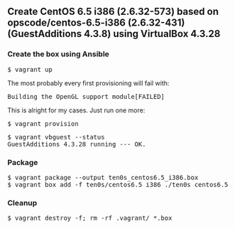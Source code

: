## Create CentOS 6.5 i386 (2.6.32-573) based on opscode/centos-6.5-i386 (2.6.32-431) (GuestAdditions 4.3.8) using VirtualBox 4.3.28

### Create the box using Ansible

<pre>
$ vagrant up
</pre>

The most probably every first provisioning will fail with:
<pre>
Building the OpenGL support module[FAILED]
</pre>

This is alright for my cases. Just run one more:
<pre>
$ vagrant provision
</pre>

<pre>
$ vagrant vbguest --status
GuestAdditions 4.3.28 running --- OK.
</pre>

### Package

<pre>
$ vagrant package --output ten0s_centos6.5_i386.box
$ vagrant box add -f ten0s/centos6.5_i386 ./ten0s_centos6.5_i386.box
</pre>

### Cleanup

<pre>
$ vagrant destroy -f; rm -rf .vagrant/ *.box
</pre>
